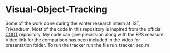 # Visual-Object-Tracking
Some of the work done during the winter research intern at IIST, Trivandrum. Most of the code in this repository is inspired from the official [CODT](https://github.com/xgniu/Context-based-Occlusion-Detection-Tracking) repository. My code can give precission along with the FPS measure. Video link for the comparison has been included in the video for presentation folder.
To run the tracker run the file run_tracker_seq.m .
